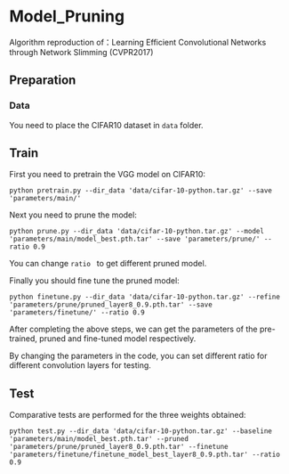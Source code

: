# Model_Pruning

Algorithm reproduction of：Learning Efficient Convolutional Networks through Network Slimming (CVPR2017)


## Preparation

### Data

You need to place the CIFAR10 dataset in `data` folder.

## Train

First you need to pretrain the VGG model on CIFAR10:

```shell
python pretrain.py --dir_data 'data/cifar-10-python.tar.gz' --save 'parameters/main/'
```

Next you need to prune the model:

```shell
python prune.py --dir_data 'data/cifar-10-python.tar.gz' --model 'parameters/main/model_best.pth.tar' --save 'parameters/prune/' --ratio 0.9
```

You can change `ratio `  to get different pruned model.

Finally you should fine tune the pruned model:

```shell
python finetune.py --dir_data 'data/cifar-10-python.tar.gz' --refine 'parameters/prune/pruned_layer8_0.9.pth.tar' --save 'parameters/finetune/' --ratio 0.9
```

After completing the above steps, we can get the parameters of the pre-trained, pruned and fine-tuned model respectively.

By changing the parameters in the code, you can set different ratio for different convolution layers for testing.

## Test

Comparative tests are performed for the three weights obtained:

```shell
python test.py --dir_data 'data/cifar-10-python.tar.gz' --baseline 'parameters/main/model_best.pth.tar' --pruned 'parameters/prune/pruned_layer8_0.9.pth.tar' --finetune 'parameters/finetune/finetune_model_best_layer8_0.9.pth.tar' --ratio 0.9
```



























